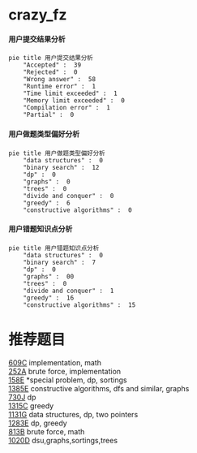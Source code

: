 # crazy_fz

<!-- tabs:start -->



#### **用户提交结果分析**

```mermaid
pie title 用户提交结果分析
    "Accepted" :  39
    "Rejected" :  0
    "Wrong answer" :  58
    "Runtime error" :  1
    "Time limit exceeded" :  1
    "Memory limit exceeded" :  0
    "Compilation error" :  1
    "Partial" :  0
```

#### **用户做题类型偏好分析**

```mermaid
pie title 用户做题类型偏好分析
    "data structures" :  0
    "binary search" :  12
    "dp" :  0
    "graphs" :  0
    "trees" :  0
    "divide and conquer" :  0
    "greedy" :  6
    "constructive algorithms" :  0
```
#### **用户错题知识点分析**

```mermaid
pie title 用户错题知识点分析
    "data structures" :  0
    "binary search" :  7
    "dp" :  0
    "graphs" :  00
    "trees" :  0
    "divide and conquer" :  1
    "greedy" :  16
    "constructive algorithms" :  15
```



<!-- tabs:end -->
# 推荐题目
[609C](https://codeforces.com/contest/609/problem/C)		implementation,
                        math		  
[252A](https://codeforces.com/contest/252/problem/A)		brute force,
                        implementation		  
[158E](https://codeforces.com/contest/158/problem/E)		*special problem,
                        dp,
                        sortings		  
[1385E](https://codeforces.com/contest/1385/problem/E)		constructive algorithms,
                        dfs and similar,
                        graphs		  
[730J](https://codeforces.com/contest/730/problem/J)		dp		  
[1315C](https://codeforces.com/contest/1315/problem/C)		greedy		  
[1131G](https://codeforces.com/contest/1131/problem/G)		data structures,
                        dp,
                        two pointers		  
[1283E](https://codeforces.com/contest/1283/problem/E)		dp,
                        greedy		  
[813B](https://codeforces.com/contest/813/problem/B)		brute force,
                        math		  
[1020D](https://codeforces.com/contest/1020/problem/D)		dsu,graphs,sortings,trees		  
